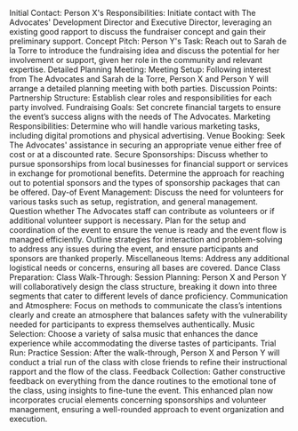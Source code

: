 Initial Contact:
Person X's Responsibilities: Initiate contact with The Advocates' Development Director and Executive Director, leveraging an existing good rapport to discuss the fundraiser concept and gain their preliminary support.
Concept Pitch:
Person Y's Task: Reach out to Sarah de la Torre to introduce the fundraising idea and discuss the potential for her involvement or support, given her role in the community and relevant expertise.
Detailed Planning Meeting:
Meeting Setup: Following interest from The Advocates and Sarah de la Torre, Person X and Person Y will arrange a detailed planning meeting with both parties.
Discussion Points:
Partnership Structure: Establish clear roles and responsibilities for each party involved.
Fundraising Goals: Set concrete financial targets to ensure the event’s success aligns with the needs of The Advocates.
Marketing Responsibilities: Determine who will handle various marketing tasks, including digital promotions and physical advertising.
Venue Booking: Seek The Advocates' assistance in securing an appropriate venue either free of cost or at a discounted rate.
Secure Sponsorships:
Discuss whether to pursue sponsorships from local businesses for financial support or services in exchange for promotional benefits.
Determine the approach for reaching out to potential sponsors and the types of sponsorship packages that can be offered.
Day-of Event Management:
Discuss the need for volunteers for various tasks such as setup, registration, and general management.
Question whether The Advocates staff can contribute as volunteers or if additional volunteer support is necessary.
Plan for the setup and coordination of the event to ensure the venue is ready and the event flow is managed efficiently.
Outline strategies for interaction and problem-solving to address any issues during the event, and ensure participants and sponsors are thanked properly.
Miscellaneous Items: Address any additional logistical needs or concerns, ensuring all bases are covered.
Dance Class Preparation:
Class Walk-Through:
Session Planning: Person X and Person Y will collaboratively design the class structure, breaking it down into three segments that cater to different levels of dance proficiency.
Communication and Atmosphere: Focus on methods to communicate the class’s intentions clearly and create an atmosphere that balances safety with the vulnerability needed for participants to express themselves authentically.
Music Selection: Choose a variety of salsa music that enhances the dance experience while accommodating the diverse tastes of participants.
Trial Run:
Practice Session: After the walk-through, Person X and Person Y will conduct a trial run of the class with close friends to refine their instructional rapport and the flow of the class.
Feedback Collection: Gather constructive feedback on everything from the dance routines to the emotional tone of the class, using insights to fine-tune the event.
This enhanced plan now incorporates crucial elements concerning sponsorships and volunteer management, ensuring a well-rounded approach to event organization and execution.
